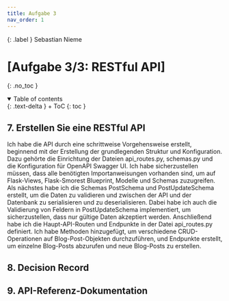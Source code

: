 ```yaml
---
title: Aufgabe 3
nav_order: 1
---
```


{: .label }
Sebastian Nieme

# [Aufgabe 3/3:  RESTful API]
{: .no_toc }

<details open markdown="block">
{: .text-delta }
<summary>Table of contents</summary>
+ ToC
{: toc }
</details>

## 7. Erstellen Sie eine RESTful API
Ich habe die API durch eine schrittweise Vorgehensweise erstellt, beginnend mit der Erstellung der grundlegenden Struktur und Konfiguration. Dazu gehörte die Einrichtung der Dateien api_routes.py, schemas.py und die Konfiguration für OpenAPI Swagger UI. Ich habe sicherzustellen müssen, dass alle benötigten Importanweisungen vorhanden sind, um auf Flask-Views, Flask-Smorest Blueprint, Modelle und Schemas zuzugreifen. Als nächstes habe ich die Schemas PostSchema und PostUpdateSchema erstellt, um die Daten zu validieren und zwischen der API und der Datenbank zu serialisieren und zu deserialisieren. Dabei habe ich auch die Validierung von Feldern in PostUpdateSchema implementiert, um sicherzustellen, dass nur gültige Daten akzeptiert werden. Anschließend habe ich die Haupt-API-Routen und Endpunkte in der Datei api_routes.py definiert. Ich habe Methoden hinzugefügt, um verschiedene CRUD-Operationen auf Blog-Post-Objekten durchzuführen, und Endpunkte erstellt, um einzelne Blog-Posts abzurufen und neue Blog-Posts zu erstellen. 

## 8. Decision Record

## 9. API-Referenz-Dokumentation


